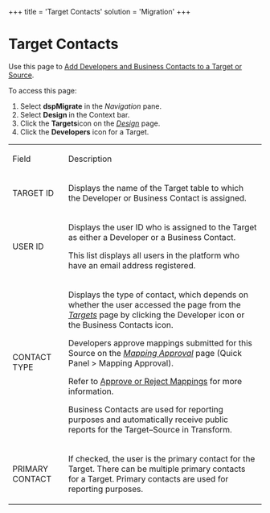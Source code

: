 +++
title = 'Target Contacts'
solution = 'Migration'
+++

# Target Contacts

<div class="use">

Use this page to [Add Developers and Business Contacts to a Target or
Source](../Use_Cases/Add_Developers_and%20Business%20Contacts.htm).

</div>

To access this page:

1.  Select <span style="font-weight: bold;">dspMigrate</span> in the
    <span style="font-style: italic;">Navigation</span> pane.
2.  Select <span style="font-weight: bold;">Design </span>in the Context
    bar.
3.  Click the <span style="font-weight: bold;">Targets</span>icon on the
    *[Design](Design.htm)* page.
4.  Click the <span style="font-weight: bold;">Developers</span> icon
    for a Target.

<table>
<tbody>
<tr class="odd">
<td><p>Field</p></td>
<td><p>Description</p></td>
</tr>
<tr class="even">
<td><p>TARGET ID</p></td>
<td><p>Displays the name of the Target table to which the Developer or Business Contact is assigned.</p></td>
</tr>
<tr class="odd">
<td><p>USER ID</p></td>
<td><p>Displays the user ID who is assigned to the Target as either a Developer or a Business Contact.</p>
<p>This list displays all users in the platform who have an email address registered.</p></td>
</tr>
<tr class="even">
<td><p>CONTACT TYPE</p></td>
<td><p>Displays the type of contact, which depends on whether the user accessed the page from the <em><a href="Targets_H_Design.htm">Targets</a></em> page by clicking the Developer icon or the Business Contacts icon.</p>
<p>Developers approve mappings submitted for this Source on the <em><a href="../../Map/Page_Desc/Mapping_Approval_H.htm">Mapping Approval</a></em> page (Quick Panel &gt; Mapping Approval).</p>
<p>Refer to <a href="../../Map/Use_Cases/Approve_or_Reject_Mappings.htm">Approve or Reject Mappings</a> for more information.</p>
<p>Business Contacts are used for reporting purposes and automatically receive public reports for the Target–Source in Transform.</p></td>
</tr>
<tr class="odd">
<td><p>PRIMARY CONTACT</p></td>
<td><p>If checked, the user is the primary contact for the Target. There can be multiple primary contacts for a Target. Primary contacts are used for reporting purposes.</p></td>
</tr>
</tbody>
</table>
